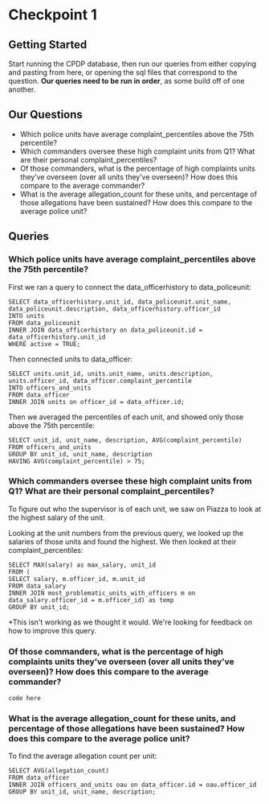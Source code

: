 # Checkpoint 1

## Getting Started
Start running the CPDP database, then run our queries from either copying and pasting from here, or opening the sql files that correspond to the question. **Our queries need to be run in order**, as some build off of one another.

## Our Questions
* Which police units have average complaint_percentiles above the 75th percentile?
* Which commanders oversee these high complaint units from Q1? What are their personal complaint_percentiles?
* Of those commanders, what is the percentage of high complaints units they’ve overseen (over all units they’ve overseen)? How does this compare to the average commander?
* What is the average allegation_count for these units, and percentage of those allegations have been sustained? How does this compare to the average police unit?


## Queries

### Which police units have average complaint_percentiles above the 75th percentile?

First we ran a query to connect the data_officerhistory to data_policeunit:
```
SELECT data_officerhistory.unit_id, data_policeunit.unit_name, data_policeunit.description, data_officerhistory.officer_id
INTO units
FROM data_policeunit
INNER JOIN data_officerhistory on data_policeunit.id = data_officerhistory.unit_id
WHERE active = TRUE;
```
Then connected units to data_officer:
```
SELECT units.unit_id, units.unit_name, units.description, units.officer_id, data_officer.complaint_percentile
INTO officers_and_units
FROM data_officer
INNER JOIN units on officer_id = data_officer.id;
```
Then we averaged the percentiles of each unit, and showed only those above the 75th percentile:
```
SELECT unit_id, unit_name, description, AVG(complaint_percentile)
FROM officers_and_units
GROUP BY unit_id, unit_name, description
HAVING AVG(complaint_percentile) > 75;
```

### Which commanders oversee these high complaint units from Q1? What are their personal complaint_percentiles?

To figure out who the supervisor is of each unit, we saw on Piazza to look at the highest salary of the unit.

Looking at the unit numbers from the previous query, we looked up the salaries of those units and found the highest. We then looked at their complaint_percentiles:
```
SELECT MAX(salary) as max_salary, unit_id
FROM (
SELECT salary, m.officer_id, m.unit_id
FROM data_salary
INNER JOIN most_problematic_units_with_officers m on data_salary.officer_id = m.officer_id) as temp
GROUP BY unit_id;
```
*This isn't working as we thought it would. We're looking for feedback on how to improve this query.

### Of those commanders, what is the percentage of high complaints units they’ve overseen (over all units they’ve overseen)? How does this compare to the average commander?
```
code here
```

### What is the average allegation_count for these units, and percentage of those allegations have been sustained? How does this compare to the average police unit?

To find the average allegation count per unit:

```
SELECT AVG(allegation_count)
FROM data_officer
INNER JOIN officers_and_units oau on data_officer.id = oau.officer_id
GROUP BY unit_id, unit_name, description;
```